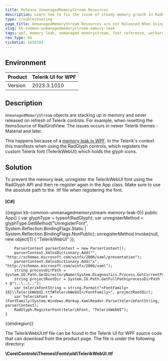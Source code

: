 ```yaml
---
title: Release UnmanagedMemoryStream Resources 
description: Learn how to fix the issue of steady memory growth in RadGridView for WPF caused by font references leading to UnmanagedMemoryStream accumulation.
type: troubleshooting
page_title: UnmanagedMemoryStream Resources are not Released When Using Glyphs
slug: kb-common-unmanagedmemorystream-memory-leak
tags: wpf, memory leak, unmanaged memorystream, font reference, workaround
res_type: kb
ticketid: 1659703
---
```


## Environment

| Product | Telerik UI for WPF |
| --- | --- |
| Version | 2023.3.1010 |

## Description

`UnmanagedMemoryStream` objects are stacking up in memory and never released on refresh of Telerik controls. For example, when resetting the ItemsSource of RadGridView. The issues occurs in newer Telerik themes - Material and later.

This happens because of a [memory leak in WPF](https://stackoverflow.com/questions/31452443/wpf-textblock-memory-leak-when-using-font). In the Telerik's context this manifests when using the RadGlyph controls, which registers the custom Telerik font (TelerikWebUI) which holds the glyph icons.

## Solution

To prevent the memory leak, unregister the TelerikWebUI font using the RadGlyph API and then re-register again in the App class. Make sure to use the absolute path to the .ttf file when registering the font. 

#### __[C#]__
{{region kb-common-unmanagedmemorystream-memory-leak-0}}
	public App() 
	{
		var glyphType = typeof(RadGlyph);
		var unregisterMethod = glyphType.GetMethod("UnregisterFont", System.Reflection.BindingFlags.Static | System.Reflection.BindingFlags.NonPublic);
		unregisterMethod.Invoke(null, new object[1] { "TelerikWebUI" });

		ParserContext parserContext = new ParserContext();
		parserContext.XmlnsDictionary.Add("", "http://schemas.microsoft.com/winfx/2006/xaml/presentation");
		parserContext.XmlnsDictionary.Add("x", "http://schemas.microsoft.com/winfx/2006/xaml");
		string processDirPath = System.IO.Path.GetDirectoryName(System.Diagnostics.Process.GetCurrentProcess().MainModule.FileName);
		string projectRootDir = System.IO.Path.GetFullPath(processDirPath + @"\..\..\..");
		var telerikFontString = string.Format("<FontFamily>{0}\\TelerikWebUI.ttf#TelerikWebUI</FontFamily>", projectRootDir);
		var telerikFont = (FontFamily)System.Windows.Markup.XamlReader.Parse(telerikFontString, parserContext);
		RadGlyph.RegisterFont(telerikFont, "TelerikWebUI");
	}
{{endregion}}

The TelerikWebUI.ttf file can be found in the Telerik UI for WPF source code that can download from the product page. The file is under the following directory:

__\Core\Controls\Themes\Fonts\old\TelerikWebUI.ttf__
